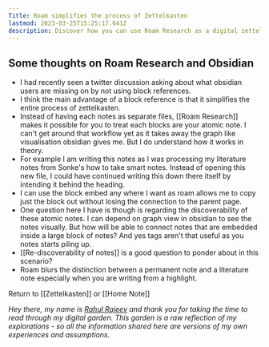 ```yaml
---
Title: Roam simplifies the process of Zettelkasten
lastmod: 2023-03-25T15:25:17.641Z
description: Discover how you can use Roam Research as a digital zettelkasten
---
```


## Some thoughts on Roam Research and Obsidian
- I had recently seen a twitter discussion asking about what obsidian users are missing on by not using block references.
- I think the main advantage of a block reference is that it simplifies the entire process of zettelkasten.
- Instead of having each notes as separate files, [[Roam Research]] makes it possible for you to treat each blocks are your atomic note. I can't get around that workflow yet as it takes away the graph like visualisation obsidian gives me. But I do understand how it works in theory.
- For example I am writing this notes as I was processing my literature notes from Sonke's how to take smart notes. Instead of opening this new file, I could have continued writing this down there itself by intending it behind the heading.
- I can use the block embed any where I want as roam allows me to copy just the block out without losing the connection to the parent page.
- One question here I have is though is regarding the discoverability of these atomic notes. I can depend on graph view in obsidian to see the notes visually. But how will be able to connect notes that are embedded inside a large block of notes? And yes tags aren't that useful as you notes starts piling up.
- [[Re-discoverability of notes]] is a good question to ponder about in this scenario?
- Roam blurs the distinction between a permanent note and a literature note especially when you are writing from a highlight.

Return to [[Zettelkasten]] or [[Home Note]]


*Hey there, my name is [Rahul Rajeev](https://rahulrajeev.net/?utm_src=garden) and thank you for taking the time to read through my digital garden. This garden is a raw reflection of my explorations - so all the information shared here are versions of my own experiences and assumptions.*